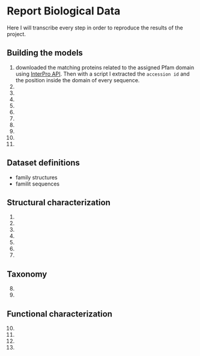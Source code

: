 # Report Biological Data

Here I will transcribe every step in order to reproduce the results of the project.

## Building the models

1. downloaded the matching proteins related to the assigned Pfam domain using [InterPro API](https://www.ebi.ac.uk/interpro/api/protein/reviewed/entry/pfam/PF01582?page_size=1000). Then with a script I extracted the `accession id` and the position inside the domain of every sequence.
2.
3.
4.
5.
6.
7.
8.
9.
10.
11.


## Dataset definitions

- family structures
- familit sequences

## Structural characterization

1.

2.

3.

4.

5.

6.

7.


## Taxonomy

8.

9.


## Functional characterization

10.

11.

12.

13.
